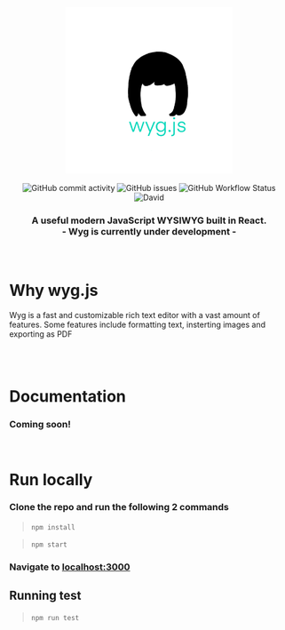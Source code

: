 <p align="center">
  <img width="300" src="./wyg-logo-with-name.png " alt="wyg.js"/>
</p>

<!-- Add badges here - follow Monochromatic Color order https://www.colorhexa.com/50e3c2 -->
<p align="center">
  <img alt="GitHub commit activity" src="https://img.shields.io/github/commit-activity/w/JoscelynJames/Wyg?color=92eed9">
  <img alt="GitHub issues" src="https://img.shields.io/github/issues/JoscelynJames/Wyg?color=7cead1">
  <img alt="GitHub Workflow Status" src="https://img.shields.io/github/workflow/status/JoscelynJames/Wyg/Test?color=66e7ca">
  <img alt="David" src="https://img.shields.io/david/JoscelynJames/Wyg?color=50e3c2">
  <!-- npm version -->
  <!-- code style -->
  <!-- twitter -->
  <!-- website -->
  <!-- code coverage -->
</p>

<h3 align="center">
    A useful modern JavaScript WYSIWYG built in React. 
    <br><b>- Wyg is currently under development -</b>
    <!-- Plug-and-Play or customizable to add to your app.  -->
    <br><br><br>
</h3>

# Why wyg.js
Wyg is a fast and customizable rich text editor with a vast amount of features. Some features include formatting text, insterting images and exporting as PDF

<br><br>

# Documentation
### Coming soon! 

<br>

# Run locally 
  ### Clone the repo and run the following 2 commands

  > `npm install`

  > `npm start`

 ### Navigate to [localhost:3000](localhost:3000)


## Running test
  > `npm run test`

